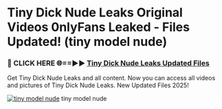 # Tiny Dick Nude Leaks Original Videos 0nlyFans Leaked - Files Updated! (tiny model nude)

<h3>🔴 CLICK HERE 🌐==►► <a href="https://tinyurl.com/2p9ay9w9" rel="nofollow">Tiny Dick Nude Leaks Updated Files</a></h3>

Get Tiny Dick Nude Leaks and all content. Now you can access all videos and pictures of Tiny Dick Nude Leaks. New Updated Files 2025!

[![tiny model nude](https://i.imgur.com/KQgVmj3.gif)](https://tinyurl.com/2p9ay9w9)
tiny model nude